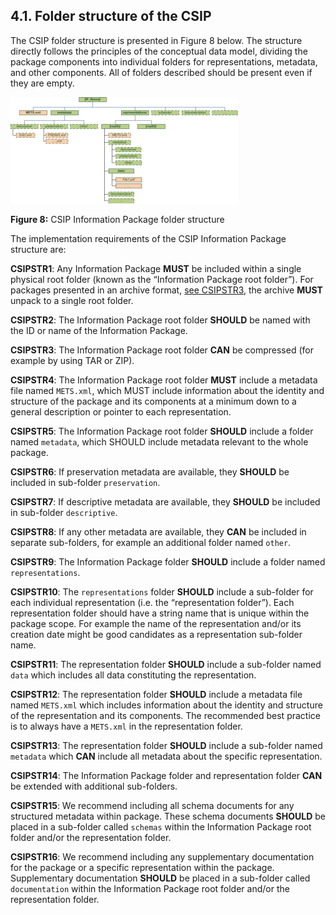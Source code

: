 ## 4.1.	Folder structure of the CSIP
The CSIP folder structure is presented in Figure 8 below. The structure directly follows the principles of the conceptual data model, dividing the package components into individual folders for representations, metadata, and other components. All of folders described should be present even if they are empty.

<a name="fig8"></a>
![IP Folder Structure](figs/fig_8_cs_ip_struct.png "CSIP Information Package folder structure.")

**Figure 8:** CSIP Information Package folder structure

The implementation requirements of the CSIP Information Package structure are:

<a name="CSIPSTR1"></a>
**CSIPSTR1**: Any Information Package **MUST** be included within a single physical root folder (known as the “Information Package root folder”). For packages presented in an archive format, [see CSIPSTR3](#CSIPSTR3), the archive **MUST** unpack to a single root folder.

<a name="CSIPSTR2"></a>
**CSIPSTR2**: The Information Package root folder **SHOULD** be named with the ID or name of the Information Package.

<a name="CSIPSTR3"></a>
**CSIPSTR3**: The Information Package root folder **CAN** be compressed (for example by using TAR or ZIP).

<a name="CSIPSTR4"></a>
**CSIPSTR4**: The Information Package root folder **MUST** include a metadata file named `METS.xml`, which MUST include information about the identity and structure of the package and its components at a minimum down to a general description or pointer to each representation.

<a name="CSIPSTR5"></a>
**CSIPSTR5**: The Information Package root folder **SHOULD** include a folder named `metadata`, which SHOULD include metadata relevant to the whole package.

<a name="CSIPSTR6"></a>
**CSIPSTR6**: If preservation metadata are available, they **SHOULD** be included in sub-folder `preservation`.

<a name="CSIPSTR7"></a>
**CSIPSTR7**: If descriptive metadata are available, they **SHOULD** be included in sub-folder `descriptive`.

<a name="CSIPSTR8"></a>
**CSIPSTR8**: If any other metadata are available, they **CAN** be included in separate sub-folders, for example an additional folder named `other`.

<a name="CSIPSTR9"></a>
**CSIPSTR9**: The Information Package folder **SHOULD** include a folder named `representations`.

<a name="CSIPSTR10"></a>
**CSIPSTR10**: The `representations` folder **SHOULD** include a sub-folder for each individual representation (i.e. the “representation folder”). Each representation folder should have a string name that is unique within the package scope. For example the name of the representation and/or its creation date might be good candidates as a representation sub-folder name.

<a name="CSIPSTR11"></a>
**CSIPSTR11**: The representation folder **SHOULD** include a sub-folder named `data` which includes all data constituting the representation.

<a name="CSIPSTR12"></a>
**CSIPSTR12**: The representation folder **SHOULD** include a metadata file named `METS.xml` which includes information about the identity and structure of the representation and its components. The recommended best practice is to always have a `METS.xml` in the representation folder.

<a name="CSIPSTR13"></a>
**CSIPSTR13**: The representation folder **SHOULD** include a sub-folder named `metadata` which **CAN** include all metadata about the specific representation.

<a name="CSIPSTR14"></a>
**CSIPSTR14**: The Information Package folder and representation folder **CAN** be extended with additional sub-folders.

<a name="CSIPSTR15"></a>
**CSIPSTR15**: We recommend including all schema documents for any structured metadata within package. These schema documents **SHOULD** be placed in a sub-folder called `schemas` within the Information Package root folder and/or the representation folder.

<a name="CSIPSTR16"></a>
**CSIPSTR16**: We recommend including any supplementary documentation for the package or a specific representation within the package. Supplementary documentation **SHOULD** be placed in a sub-folder called `documentation` within the Information Package root folder and/or the representation folder.
